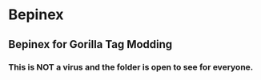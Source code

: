 # Bepinex
## Bepinex for Gorilla Tag Modding
### This is NOT a virus and the folder is open to see for everyone.
